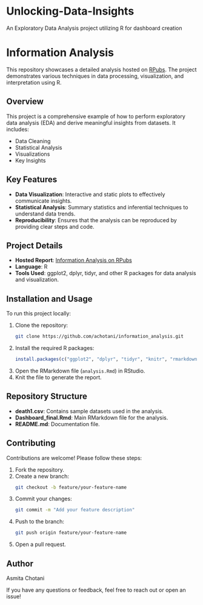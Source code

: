 # Unlocking-Data-Insights
An Exploratory Data Analysis project utilizing R for dashboard creation

# Information Analysis

This repository showcases a detailed analysis hosted on [RPubs](https://rpubs.com/achotani/information_analysis). The project demonstrates various techniques in data processing, visualization, and interpretation using R.

## Overview
This project is a comprehensive example of how to perform exploratory data analysis (EDA) and derive meaningful insights from datasets. It includes:
- Data Cleaning
- Statistical Analysis
- Visualizations
- Key Insights

## Key Features
- **Data Visualization**: Interactive and static plots to effectively communicate insights.
- **Statistical Analysis**: Summary statistics and inferential techniques to understand data trends.
- **Reproducibility**: Ensures that the analysis can be reproduced by providing clear steps and code.

## Project Details
- **Hosted Report**: [Information Analysis on RPubs](https://rpubs.com/achotani/information_analysis)
- **Language**: R
- **Tools Used**: ggplot2, dplyr, tidyr, and other R packages for data analysis and visualization.

## Installation and Usage
To run this project locally:
1. Clone the repository:
   ```bash
   git clone https://github.com/achotani/information_analysis.git
   ```
2. Install the required R packages:
   ```R
   install.packages(c("ggplot2", "dplyr", "tidyr", "knitr", "rmarkdown"))
   ```
3. Open the RMarkdown file (`analysis.Rmd`) in RStudio.
4. Knit the file to generate the report.

## Repository Structure
- **death1.csv**: Contains sample datasets used in the analysis.
- **Dashboard_final.Rmd**: Main RMarkdown file for the analysis.
- **README.md**: Documentation file.

## Contributing
Contributions are welcome! Please follow these steps:
1. Fork the repository.
2. Create a new branch:
   ```bash
   git checkout -b feature/your-feature-name
   ```
3. Commit your changes:
   ```bash
   git commit -m "Add your feature description"
   ```
4. Push to the branch:
   ```bash
   git push origin feature/your-feature-name
   ```
5. Open a pull request.

## Author
Asmita Chotani

If you have any questions or feedback, feel free to reach out or open an issue!
